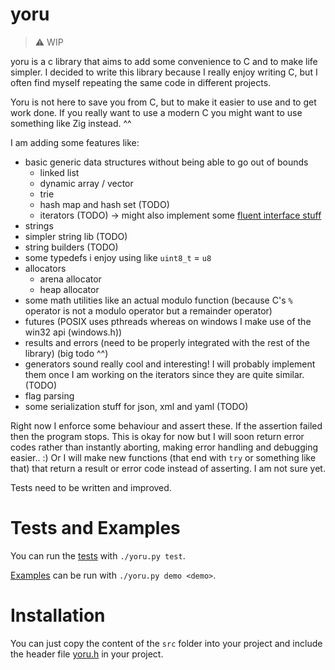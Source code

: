 # yoru
> ⚠️ WIP

yoru is a c library that aims to add some convenience to C and to make life simpler.
I decided to write this library because I really enjoy writing C, but I often find myself repeating the same code in different projects.

Yoru is not here to save you from C, but to make it easier to use and to get work done. If you really want to use a modern C you might want to use
something like Zig instead. ^^

I am adding some features like:
- basic generic data structures without being able to go out of bounds
    - linked list
    - dynamic array / vector
    - trie
    - hash map and hash set (TODO)
    - iterators (TODO) -> might also implement some [fluent interface stuff](https://en.wikipedia.org/wiki/Fluent_interface)
- strings
- simpler string lib (TODO)
- string builders (TODO)
- some typedefs i enjoy using like `uint8_t` = `u8`
- allocators
    - arena allocator
    - heap allocator
- some math utilities like an actual modulo function (because C's `%` operator is not a modulo operator but a remainder operator)
- futures (POSIX uses pthreads whereas on windows I make use of the win32 api (windows.h))
- results and errors (need to be properly integrated with the rest of the library) (big todo ^^)
- generators sound really cool and interesting! I will probably implement them once I am working on the iterators since they are quite similar. (TODO)
- flag parsing
- some serialization stuff for json, xml and yaml (TODO)

Right now I enforce some behaviour and assert these. If the assertion failed then the program stops.
This is okay for now but I will soon return error codes rather than instantly aborting, making error handling
and debugging easier.. :) Or I will make new functions (that end with `try` or something like that) that return a result or error code instead of asserting. I am not sure yet. 

Tests need to be written and improved. 

# Tests and Examples
You can run the [tests](./src/testing/yoru_tests.c) with `./yoru.py test`. 

[Examples](./src/_examples/) can be run with `./yoru.py demo <demo>`. 

# Installation
You can just copy the content of the `src` folder into your project and include the header file [yoru.h](./src/yoru.h) in your project.
